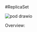 #ReplicaSet

![pod drawio](https://github.com/jyotirraval/EKS-Training/assets/31502473/e55252f4-f760-4f69-895e-6459d5719c84)

Overview:
